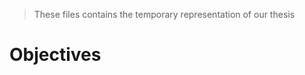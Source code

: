 >These files contains the temporary representation of our thesis

# Objectives

<!-- Vul hier aan -->